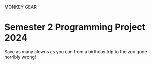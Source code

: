 MONKEY GEAR
# Semester 2 Programming Project 2024

Save as many clowns as you can from a birthday trip to the zoo gone horribly wrong!
